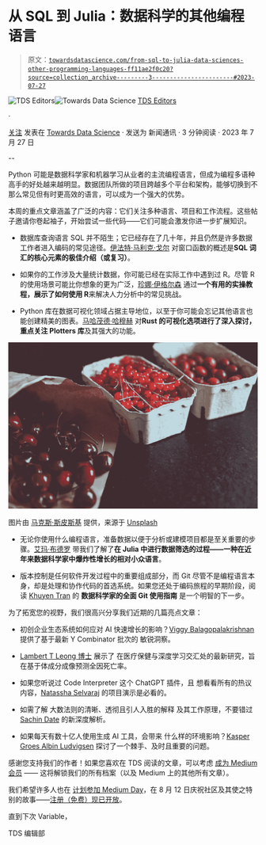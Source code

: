 # 从 SQL 到 Julia：数据科学的其他编程语言

> 原文：[`towardsdatascience.com/from-sql-to-julia-data-sciences-other-programming-languages-ff11ae2f0c20?source=collection_archive---------3-----------------------#2023-07-27`](https://towardsdatascience.com/from-sql-to-julia-data-sciences-other-programming-languages-ff11ae2f0c20?source=collection_archive---------3-----------------------#2023-07-27)

[](https://towardsdatascience.medium.com/?source=post_page-----ff11ae2f0c20--------------------------------)![TDS Editors](https://towardsdatascience.medium.com/?source=post_page-----ff11ae2f0c20--------------------------------)[](https://towardsdatascience.com/?source=post_page-----ff11ae2f0c20--------------------------------)![Towards Data Science](https://towardsdatascience.com/?source=post_page-----ff11ae2f0c20--------------------------------) [TDS Editors](https://towardsdatascience.medium.com/?source=post_page-----ff11ae2f0c20--------------------------------)

·

[关注](https://medium.com/m/signin?actionUrl=https%3A%2F%2Fmedium.com%2F_%2Fsubscribe%2Fuser%2F7e12c71dfa81&operation=register&redirect=https%3A%2F%2Ftowardsdatascience.com%2Ffrom-sql-to-julia-data-sciences-other-programming-languages-ff11ae2f0c20&user=TDS+Editors&userId=7e12c71dfa81&source=post_page-7e12c71dfa81----ff11ae2f0c20---------------------post_header-----------) 发表在 [Towards Data Science](https://towardsdatascience.com/?source=post_page-----ff11ae2f0c20--------------------------------) · 发送为 新闻通讯 · 3 分钟阅读 · 2023 年 7 月 27 日 [](https://medium.com/m/signin?actionUrl=https%3A%2F%2Fmedium.com%2F_%2Fvote%2Ftowards-data-science%2Fff11ae2f0c20&operation=register&redirect=https%3A%2F%2Ftowardsdatascience.com%2Ffrom-sql-to-julia-data-sciences-other-programming-languages-ff11ae2f0c20&user=TDS+Editors&userId=7e12c71dfa81&source=-----ff11ae2f0c20---------------------clap_footer-----------)

--

[](https://medium.com/m/signin?actionUrl=https%3A%2F%2Fmedium.com%2F_%2Fbookmark%2Fp%2Fff11ae2f0c20&operation=register&redirect=https%3A%2F%2Ftowardsdatascience.com%2Ffrom-sql-to-julia-data-sciences-other-programming-languages-ff11ae2f0c20&source=-----ff11ae2f0c20---------------------bookmark_footer-----------)

Python 可能是数据科学家和机器学习从业者的主流编程语言，但成为编程多语种高手的好处越来越明显。数据团队所做的项目跨越多个平台和架构，能够切换到不那么常见但有时更高效的语言，可以成为一个强大的优势。

本周的重点文章涵盖了广泛的内容：它们关注多种语言、项目和工作流程。这些帖子邀请你卷起袖子，开始尝试一些代码——它们可能会激发你进一步扩展知识。

+   数据库查询语言 SQL 并不陌生；它已经存在了几十年，并且仍然是许多数据工作者进入编码的常见途径。[伊法特·马利克·戈尔](https://medium.com/u/88491120e677?source=post_page-----ff11ae2f0c20--------------------------------) 对窗口函数的概述是**SQL 词汇的核心元素的极佳介绍（或复习）**。

+   如果你的工作涉及大量统计数据，你可能已经在实际工作中遇到过 R。尽管 R 的使用场景可能比你想象的更为广泛，[珍娜·伊格尔森](https://medium.com/u/8300cae51c6c?source=post_page-----ff11ae2f0c20--------------------------------) 通过**一个有用的实操教程，展示了如何使用 R**来解决人力分析中的常见挑战。

+   Python 库在数据可视化领域占据主导地位，以至于你可能会忘记其他语言也能创建精美的图表。[马哈茂德·哈穆赫](https://medium.com/u/b15db3da5667?source=post_page-----ff11ae2f0c20--------------------------------) 对**Rust 的可视化选项进行了深入探讨，重点关注 Plotters 库**及其强大的功能。

![](img/92bebc685e905a41662fee7bd399c963.png)

图片由 [马克斯·斯皮斯基](https://unsplash.com/@markusspiske?utm_source=medium&utm_medium=referral) 提供，来源于 [Unsplash](https://unsplash.com/?utm_source=medium&utm_medium=referral)

+   无论你使用什么编程语言，准备数据以便于分析或建模项目都是至关重要的步骤。[艾玛·布德罗](https://medium.com/u/ea170050148c?source=post_page-----ff11ae2f0c20--------------------------------) 带我们了解了**在 Julia 中进行数据筛选的过程——一种在近年来数据科学家中爆炸性增长的相对小众语言**。

+   版本控制是任何软件开发过程中的重要组成部分，而 Git 尽管不是编程语言本身，却是处理和协作代码的首选系统。如果您还处于编码旅程的早期阶段，阅读 [Khuyen Tran](https://medium.com/u/84a02493194a?source=post_page-----ff11ae2f0c20--------------------------------) 的 **数据科学家的全面 Git 使用指南** 是一个明智的下一步。

为了拓宽您的视野，我们很高兴分享我们近期的几篇亮点文章：

+   初创企业生态系统如何应对 AI 快速增长的影响？[Viggy Balagopalakrishnan](https://medium.com/u/b3366eb9a0cf?source=post_page-----ff11ae2f0c20--------------------------------) 提供了基于最新 Y Combinator 批次的 敏锐洞察。

+   [Lambert T Leong 博士](https://medium.com/u/60c1d532d2c0?source=post_page-----ff11ae2f0c20--------------------------------) 展示了 在医疗保健与深度学习交汇处的最新研究，旨在基于体成分成像预测全因死亡率。

+   如果您听说过 Code Interpreter 这个 ChatGPT 插件，且 想看看所有的热议内容，[Natassha Selvaraj](https://medium.com/u/6a2ef1b1f09d?source=post_page-----ff11ae2f0c20--------------------------------) 的项目演示是必看的。

+   如需了解 大数法则的清晰、透彻且引人入胜的解释 及其工作原理，不要错过 [Sachin Date](https://medium.com/u/b75b5b1730f3?source=post_page-----ff11ae2f0c20--------------------------------) 的新深度解析。

+   如果每天有数十亿人使用生成 AI 工具，会带来 什么样的环境影响？[Kasper Groes Albin Ludvigsen](https://medium.com/u/ba0b31bed21a?source=post_page-----ff11ae2f0c20--------------------------------) 探讨了一个棘手、及时且重要的问题。

感谢您支持我们的作者！如果您喜欢在 TDS 阅读的文章，可以考虑 [成为 Medium 会员](https://bit.ly/tds-membership) —— 这将解锁我们的所有档案（以及 Medium 上的其他所有文章）。

我们希望许多人也在 [计划参加 Medium Day](https://blog.medium.com/youre-invited-to-medium-day-526193e251b2#:~:text=On%20August%2012th%2C%202023%2C%20we,share%20their%20lives%20on%20Medium.)，在 8 月 12 日庆祝社区及其使之特别的故事——[注册（免费）现已开放](https://hopin.com/events/medium-day-2023/registration)。

直到下次 Variable，

TDS 编辑部
